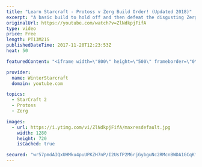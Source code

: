 ```yaml
---
title: "Learn Starcraft - Protoss v Zerg Build Order! (Updated 2018)"
excerpt: "A basic build to hold off and then defeat the disgusting Zerg! Meant for lower level players who have little direction, not for high level players looking for the dankest meta :) -- Watch live at https://www.twitch.tv/wintergaming"
originalUrl: https://youtube.com/watch?v=ZlNdkpjFifA
type: video
price: Free
length: PT13M21S
publishedDateTime: 2017-11-20T12:23:53Z
heat: 50

featuredContent: "<iframe width=\"800\" height=\"500\" frameborder=\"0\" src=\"https://www.youtube.com/embed/ZlNdkpjFifA\" allow=\"accelerometer; autoplay; encrypted-media; gyroscope; picture-in-picture\" allowfullscreen></iframe>"

provider:
  name: WinterStarcraft
  domain: youtube.com

topics:
  - StarCraft 2
  - Protoss
  - Zerg

images:
  - url: https://i.ytimg.com/vi/ZlNdkpjFifA/maxresdefault.jpg
    width: 1280
    height: 720
    isCached: true

secured: "wr57pmdAIQxUHMku4puUPKZH7nP/I2UsfP2M6rjGybguNc2RMcnBWDA1GCqKfRbKCzlY0nxlamzsqWNNIKc6NwgouyKPDnNsoFbar7fSbqazrZ/V77z3cuYsj7BKbn7Wt6huBFygUVzH/Cy1Is+VzqknyJf2lDjMgjjqGnXFVVh5T7QG9H4njR8xWnKJ7HiuQ4Zhl1N/L7VD0kMj/ypOwDSbZrIlx6I6NRMmYlZavYrIdLeOdu3s3QrXP2egq/hdsZ4PbyQMKFJDbkEKPNfWEnc/u8iT990r4HiX/JC6h4C0m8EhRf8NW2kkK+E+XsZWMrIlWmAAR5jpju6l9TsJGTh0pW18yFkEggXJOQ4vKjnpGn3TImg87rf7c6zCrmb35z/yfPkyNrnwT1kW61ai5MZnQney0ebhflATU0ADTAc=;eq2CdG6PJ/LZIBoTm49Wxg=="
---
```


